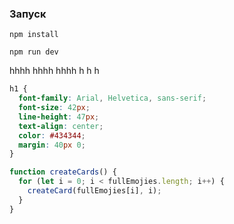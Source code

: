 ### Запуск

```
npm install
```

```
npm run dev
```
hhhh
hhhh
hhhh
h
h
h

```css
h1 {
  font-family: Arial, Helvetica, sans-serif;
  font-size: 42px;
  line-height: 47px;
  text-align: center;
  color: #434344;
  margin: 40px 0;
}
```

```js
function createCards() {
  for (let i = 0; i < fullEmojies.length; i++) {
    createCard(fullEmojies[i], i);
  }
}
```
